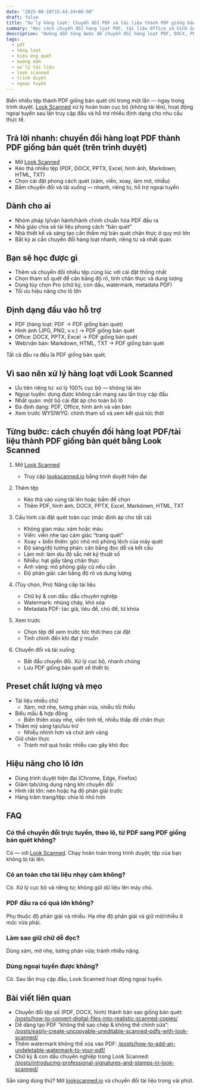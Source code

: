 ```yaml
---
date: "2025-08-19T15:44:24+08:00"
draft: false
title: "Xử lý hàng loạt: Chuyển đổi PDF và tài liệu thành PDF giống bản quét (Look Scanned)"
summary: "Học cách chuyển đổi hàng loạt PDF, tài liệu Office và hình ảnh thành PDF giống bản quét bằng Look Scanned — ngay trong trình duyệt, đảm bảo riêng tư."
description: "Hướng dẫn từng bước để chuyển đổi hàng loạt PDF, DOCX, PPTX, Excel, hình ảnh, Markdown, HTML và TXT thành PDF giống bản quét bằng Look Scanned. Cục bộ, nhanh và ưu tiên quyền riêng tư."
tags:
  - pdf
  - hàng loạt
  - hiệu ứng quét
  - hướng dẫn
  - xử lý tài liệu
  - look scanned
  - trình duyệt
  - ngoại tuyến
---
```


Biến nhiều tệp thành PDF giống bản quét chỉ trong một lần — ngay trong trình duyệt. [Look Scanned](https://lookscanned.io) xử lý hoàn toàn cục bộ (không tải lên), hoạt động ngoại tuyến sau lần truy cập đầu và hỗ trợ nhiều định dạng cho nhu cầu thực tế.

## Trả lời nhanh: chuyển đổi hàng loạt PDF thành PDF giống bản quét (trên trình duyệt)

- Mở [Look Scanned](https://lookscanned.io)
- Kéo thả nhiều tệp (PDF, DOCX, PPTX, Excel, hình ảnh, Markdown, HTML, TXT)
- Chọn cài đặt phong cách quét (xám, viền, xoay, làm mờ, nhiễu)
- Bấm chuyển đổi và tải xuống — nhanh, riêng tư, hỗ trợ ngoại tuyến

## Dành cho ai

- Nhóm pháp lý/vận hành/hành chính chuẩn hóa PDF đầu ra
- Nhà giáo chia sẻ tài liệu phong cách “bản quét”
- Nhà thiết kế và sáng tạo cần thẩm mỹ bản quét chân thực ở quy mô lớn
- Bất kỳ ai cần chuyển đổi hàng loạt nhanh, riêng tư và nhất quán

## Bạn sẽ học được gì

- Thêm và chuyển đổi nhiều tệp cùng lúc với cài đặt thống nhất
- Chọn tham số quét để cân bằng độ rõ, tính chân thực và dung lượng
- Dùng tùy chọn Pro (chữ ký, con dấu, watermark, metadata PDF)
- Tối ưu hiệu năng cho lô lớn

## Định dạng đầu vào hỗ trợ

- PDF (hàng loạt: PDF → PDF giống bản quét)
- Hình ảnh (JPG, PNG, v.v.) → PDF giống bản quét
- Office: DOCX, PPTX, Excel → PDF giống bản quét
- Web/văn bản: Markdown, HTML, TXT → PDF giống bản quét

Tất cả đầu ra đều là PDF giống bản quét.

## Vì sao nên xử lý hàng loạt với Look Scanned

- Ưu tiên riêng tư: xử lý 100% cục bộ — không tải lên
- Ngoại tuyến: dùng được không cần mạng sau lần truy cập đầu
- Nhất quán: một bộ cài đặt áp cho toàn bộ lô
- Đa định dạng: PDF, Office, hình ảnh và văn bản
- Xem trước WYSIWYG: chỉnh tham số và xem kết quả tức thời

## Từng bước: cách chuyển đổi hàng loạt PDF/tài liệu thành PDF giống bản quét bằng Look Scanned

1. Mở [Look Scanned](https://lookscanned.io)
   - Truy cập [lookscanned.io](https://lookscanned.io) bằng trình duyệt hiện đại

2. Thêm tệp
   - Kéo thả vào vùng tải lên hoặc bấm để chọn
   - Thêm PDF, hình ảnh, DOCX, PPTX, Excel, Markdown, HTML, TXT

3. Cấu hình cài đặt quét toàn cục (mặc định áp cho tất cả)
   - Không gian màu: xám hoặc màu
   - Viền: viền nhẹ tạo cảm giác “trang quét”
   - Xoay + biến thiên: góc nhỏ mô phỏng lệch của máy quét
   - Độ sáng/độ tương phản: cân bằng đọc dễ và kết cấu
   - Làm mờ: làm dịu độ sắc nét kỹ thuật số
   - Nhiễu: hạt giấy tăng chân thực
   - Ánh vàng: mô phỏng giấy cũ nếu cần
   - Độ phân giải: cân bằng độ rõ và dung lượng

4. (Tùy chọn, Pro) Nâng cấp tài liệu
   - Chữ ký & con dấu: dấu chuyên nghiệp
   - Watermark: nhúng cháy, khó xóa
   - Metadata PDF: tác giả, tiêu đề, chủ đề, từ khóa

5. Xem trước
   - Chọn tệp để xem trước tức thời theo cài đặt
   - Tinh chỉnh đến khi đạt ý muốn

6. Chuyển đổi và tải xuống
   - Bắt đầu chuyển đổi. Xử lý cục bộ, nhanh chóng
   - Lưu PDF giống bản quét về thiết bị

## Preset chất lượng và mẹo

- Tài liệu nhiều chữ
  - Xám, mờ nhẹ, tương phản vừa, nhiễu tối thiểu
- Biểu mẫu & hợp đồng
  - Biến thiên xoay nhẹ, viền tinh tế, nhiễu thấp để chân thực
- Thẩm mỹ sáng tạo/lưu trữ
  - Nhiễu nhỉnh hơn và chút ánh vàng
- Giữ chân thực
  - Tránh mờ quá hoặc nhiễu cao gây khó đọc

## Hiệu năng cho lô lớn

- Dùng trình duyệt hiện đại (Chrome, Edge, Firefox)
- Giảm tab/ứng dụng nặng khi chuyển đổi
- Hình rất lớn: nén hoặc hạ độ phân giải trước
- Hàng trăm trang/tệp: chia lô nhỏ hơn

## FAQ

### Có thể chuyển đổi trực tuyến, theo lô, từ PDF sang PDF giống bản quét không?
Có — với [Look Scanned](https://lookscanned.io). Chạy hoàn toàn trong trình duyệt; tệp của bạn không bị tải lên.

### Có an toàn cho tài liệu nhạy cảm không?
Có. Xử lý cục bộ và riêng tư; không gửi dữ liệu lên máy chủ.

### PDF đầu ra có quá lớn không?
Phụ thuộc độ phân giải và nhiễu. Hạ nhẹ độ phân giải và giữ mờ/nhiễu ở mức vừa phải.

### Làm sao giữ chữ dễ đọc?
Dùng xám, mờ nhẹ, tương phản vừa; tránh nhiễu nặng.

### Dùng ngoại tuyến được không?
Có. Sau lần truy cập đầu, Look Scanned hoạt động ngoại tuyến.

## Bài viết liên quan

- Chuyển đổi tệp số (PDF, DOCX, hình) thành bản sao giống bản quét: [/posts/how-to-convert-digital-files-into-realistic-scanned-copies/](../how-to-convert-digital-files-into-realistic-scanned-copies/)
- Dễ dàng tạo PDF “không thể sao chép & không thể chỉnh sửa”: [/posts/easily-create-uncopyable-uneditable-scanned-pdfs-with-look-scanned/](../easily-create-uncopyable-uneditable-scanned-pdfs-with-look-scanned/)
- Thêm watermark không thể xóa vào PDF: [/posts/how-to-add-an-undeletable-watermark-to-your-pdf/](../how-to-add-an-undeletable-watermark-to-your-pdf/)
- Chữ ký & con dấu chuyên nghiệp trong Look Scanned: [/posts/introducing-professional-signatures-and-stamps-in-look-scanned/](../introducing-professional-signatures-and-stamps-in-look-scanned/)

Sẵn sàng dùng thử? Mở [lookscanned.io](https://lookscanned.io) và chuyển đổi tài liệu trong vài phút. 
